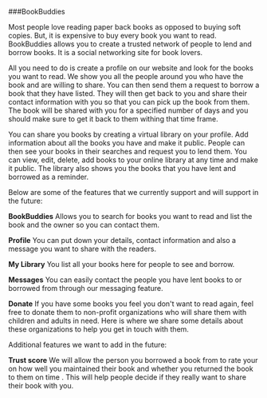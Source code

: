 
###BookBuddies

Most people love reading paper back books as opposed to buying soft copies. But, it is expensive to buy every book you want to read. BookBuddies allows you to create a trusted network of people to lend and borrow books. It is a social networking site for book lovers.

All you need to do is create a profile on our website and look for the books you want to read. We show you all the people around you who have the book and are willing to share. You can then send them a request to borrow a book that they have listed. They will then get back to you and share their contact information with you so that you can pick up the book from them. The book will be shared with you for a specified number of days and you should make sure to get it back to them withing that time frame.

You can share you books by creating a virtual library on your profile. Add information about all the books you have and make it public. People can then see your books in their searches and request you to lend them. You can view, edit, delete, add books to your online library at any time and make it public. The library also shows you the books that you have lent and borrowed as a reminder.

Below are some of the features that we currently support and will support in the future:

**BookBuddies** 
Allows you to search for books you want to read and list the book and the owner so you can contact them.

**Profile** 
You can put down your details, contact information and also a message you want to share with the readers.

**My Library** 
You list all your books here for people to see and borrow.

**Messages**
You can easily contact the people you have lent books to or borrowed from through our messaging feature.

**Donate**
If you have some books you feel you don't want to read again, feel free to donate them to non-profit organizations who will share them with children and adults in need. Here is where we share some details about these organizations to help you get in touch with them.

Additional features we want to add in the future:

**Trust score**
We will allow the person you borrowed a book from to rate your on how well you maintained their book and whether you returned the book to them on time . This will help people decide if they really want to share their book with you.
